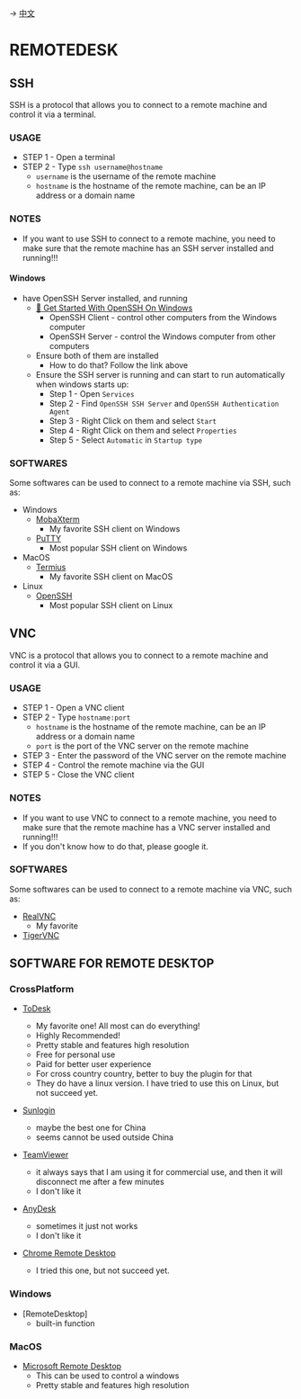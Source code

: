 -> [中文](/DEVENV/REMOTEDESK/remotedesk-cn.md)

# REMOTEDESK

## SSH
SSH is a protocol that allows you to connect to a remote machine and control it via a terminal.

### USAGE
- STEP 1 - Open a terminal
- STEP 2 - Type `ssh username@hostname`
  - `username` is the username of the remote machine
  - `hostname` is the hostname of the remote machine, can be an IP address or a domain name

### NOTES
- If you want to use SSH to connect to a remote machine, you need to make sure that the remote machine has an SSH server installed and running!!!
#### Windows
- have OpenSSH Server installed, and running
  - [🔗 Get Started With OpenSSH On Windows](https://learn.microsoft.com/en-us/windows-server/administration/openssh/openssh_install_firstuse?tabs=gui)
    - OpenSSH Client - control other computers from the Windows computer
    - OpenSSH Server - control the Windows computer from other computers
  - Ensure both of them are installed
    - How to do that? Follow the link above
  - Ensure the SSH server is running and can start to run automatically when windows starts up:
    - Step 1 - Open `Services`
    - Step 2 - Find `OpenSSH SSH Server` and `OpenSSH Authentication Agent`
    - Step 3 - Right Click on them and select `Start`
    - Step 4 - Right Click on them and select `Properties`
    - Step 5 - Select `Automatic` in `Startup type`

### SOFTWARES
Some softwares can be used to connect to a remote machine via SSH, such as:
- Windows
  - [MobaXterm](https://mobaxterm.mobatek.net/)
    - My favorite SSH client on Windows
  - [PuTTY](https://www.putty.org/)
    - Most popular SSH client on Windows
- MacOS
  - [Termius](https://termius.com/)
    - My favorite SSH client on MacOS
- Linux
  - [OpenSSH](https://www.openssh.com/)
    - Most popular SSH client on Linux

## VNC
VNC is a protocol that allows you to connect to a remote machine and control it via a GUI.

### USAGE
- STEP 1 - Open a VNC client
- STEP 2 - Type `hostname:port`
  - `hostname` is the hostname of the remote machine, can be an IP address or a domain name
  - `port` is the port of the VNC server on the remote machine
- STEP 3 - Enter the password of the VNC server on the remote machine
- STEP 4 - Control the remote machine via the GUI
- STEP 5 - Close the VNC client

### NOTES
- If you want to use VNC to connect to a remote machine, you need to make sure that the remote machine has a VNC server installed and running!!!
- If you don't know how to do that, please google it.

### SOFTWARES
Some softwares can be used to connect to a remote machine via VNC, such as:
- [RealVNC](https://www.realvnc.com/)
  - My favorite
- [TigerVNC](https://tigervnc.org/)

## SOFTWARE FOR REMOTE DESKTOP
### CrossPlatform
- [ToDesk](https://www.todesk.com/)
  - My favorite one! All most can do everything!
  - Highly Recommended!
  - Pretty stable and features high resolution
  - Free for personal use
  - Paid for better user experience
  - For cross country country, better to buy the plugin for that
  - They do have a linux version. I have tried to use this on Linux, but not succeed yet. 

- [Sunlogin](https://sunlogin.oray.com/)
  - maybe the best one for China
  - seems cannot be used outside China
  
- [TeamViewer](https://www.teamviewer.com/)
  - it always says that I am using it for commercial use, and then it will disconnect me after a few minutes
  - I don't like it

- [AnyDesk](https://anydesk.com/)
  - sometimes it just not works
  - I don't like it

- [Chrome Remote Desktop](https://remotedesktop.google.com/)
  - I tried this one, but not succeed yet.

### Windows
- [RemoteDesktop]
  - built-in function

### MacOS
- [Microsoft Remote Desktop](https://apps.apple.com/us/app/microsoft-remote-desktop/id1295203466?mt=12)
  - This can be used to control a windows
  - Pretty stable and features high resolution